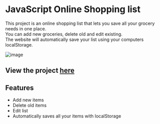 # JavaScript Online Shopping list
This project is an online shopping list that lets you save all your grocery needs in one place. <br>
You can add new groceries, delete old and edit existing. <br>
The website will automatically save your list using your computers localStorage.

![image](https://user-images.githubusercontent.com/96886190/182429280-cc8d520f-f8f2-4f3b-838e-8d5e066ce419.png)
## View the project [here](url)

## Features
 * Add new items
 * Delete old items
 * Edit list
 * Automatically saves all your items with localStorage
